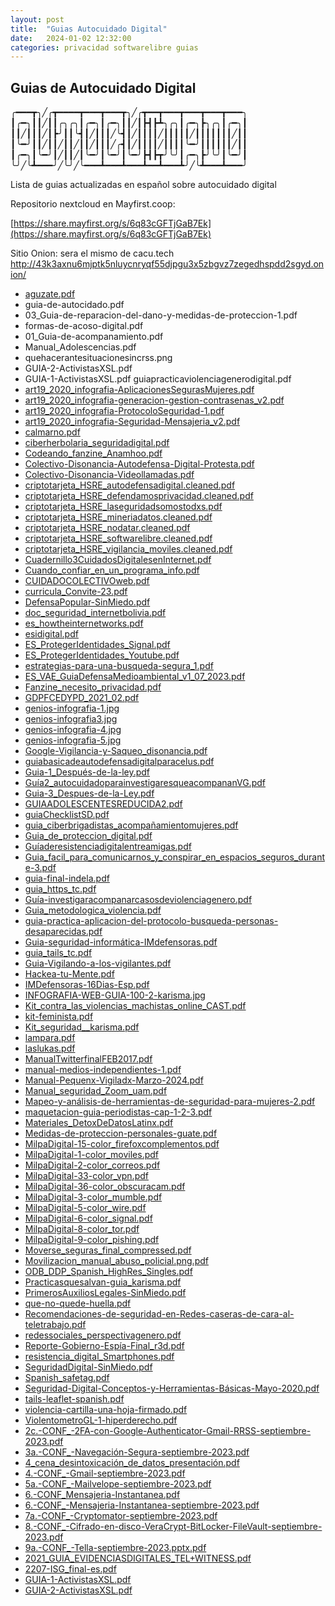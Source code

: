 ```yaml
---
layout: post
title:  "Guias Autocuidado Digital"
date:   2024-01-02 12:32:00
categories: privacidad softwarelibre guias
---
```

## Guias de Autocuidado Digital

╭━━━┳╮╱╭┳━━━━┳━━━┳━━━┳╮╱╭┳━━┳━━━┳━━━┳━━━┳━━━╮
┃╭━╮┃┃╱┃┃╭╮╭╮┃╭━╮┃╭━╮┃┃╱┃┣┫┣┻╮╭╮┃╭━╮┣╮╭╮┃╭━╮┃
┃┃╱┃┃┃╱┃┣╯┃┃╰┫┃╱┃┃┃╱╰┫┃╱┃┃┃┃╱┃┃┃┃┃╱┃┃┃┃┃┃┃╱┃┃
┃╰━╯┃┃╱┃┃╱┃┃╱┃┃╱┃┃┃╱╭┫┃╱┃┃┃┃╱┃┃┃┃╰━╯┃┃┃┃┃┃╱┃┃
┃╭━╮┃╰━╯┃╱┃┃╱┃╰━╯┃╰━╯┃╰━╯┣┫┣┳╯╰╯┃╭━╮┣╯╰╯┃╰━╯┃
╰╯╱╰┻━━━╯╱╰╯╱╰━━━┻━━━┻━━━┻━━┻━━━┻╯╱╰┻━━━┻━━━╯


Lista de guias actualizadas en español sobre autocuidado digital 

Repositorio nextcloud en Mayfirst.coop:

[https://share.mayfirst.org/s/6q83cGFTjGaB7Ek](https://share.mayfirst.org/s/6q83cGFTjGaB7Ek)

Sitio Onion: sera el mismo de cacu.tech http://43k3axnu6mjptk5nluycnryqf55djpgu3x5zbgvz7zegedhspdd2sgyd.onion/


* [aguzate.pdf](https://cacu.tech/guias/guias/aguzate.pdf)
* guia-de-autocidado.pdf
* 03_Guia-de-reparacion-del-dano-y-medidas-de-proteccion-1.pdf
* formas-de-acoso-digital.pdf
* 01_Guia-de-acompanamiento.pdf
* Manual_Adolescencias.pdf
* quehacerantesituacionesincrss.png
* GUIA-2-ActivistasXSL.pdf
* GUIA-1-ActivistasXSL.pdf
guiapracticaviolenciagenerodigital.pdf
* [art19_2020_infografia-AplicacionesSegurasMujeres.pdf](https://cacu.tech/guias/art19_2020_infografia-AplicacionesSegurasMujeres.pdf)
* [art19_2020_infografia-generacion-gestion-contrasenas_v2.pdf](https://cacu.tech/guias/art19_2020_infografia-generacion-gestion-contrasenas_v2.pdf)
* [art19_2020_infografia-ProtocoloSeguridad-1.pdf](https://cacu.tech/guias/art19_2020_infografia-ProtocoloSeguridad-1.pdf)
* [art19_2020_infografia-Seguridad-Mensajeria_v2.pdf](https://cacu.tech/guias/art19_2020_infografia-Seguridad-Mensajeria_v2.pdf)
* [calmarno.pdf](https://cacu.tech/guias/calmarno.pdf)
* [ciberherbolaria_seguridadigital.pdf](https://cacu.tech/guias/ciberherbolaria_seguridadigital.pdf)
* [Codeando_fanzine_Anamhoo.pdf](https://cacu.tech/guias/Codeando_fanzine_Anamhoo.pdf)
* [Colectivo-Disonancia-Autodefensa-Digital-Protesta.pdf](https://cacu.tech/guias/Colectivo-Disonancia-Autodefensa-Digital-Protesta.pdf)
* [Colectivo-Disonancia-Videollamadas.pdf](https://cacu.tech/guias/Colectivo-Disonancia-Videollamadas.pdf)
* [criptotarjeta_HSRE_autodefensadigital.cleaned.pdf](https://cacu.tech/guias/criptotarjeta_HSRE_autodefensadigital.cleaned.pdf)
* [criptotarjeta_HSRE_defendamosprivacidad.cleaned.pdf](https://cacu.tech/guias/criptotarjeta_HSRE_defendamosprivacidad.cleaned.pdf)
* [criptotarjeta_HSRE_laseguridadsomostodxs.pdf](https://cacu.tech/guias/criptotarjeta_HSRE_laseguridadsomostodxs.pdf)
* [criptotarjeta_HSRE_mineriadatos.cleaned.pdf](https://cacu.tech/guias/criptotarjeta_HSRE_mineriadatos.cleaned.pdf)
* [criptotarjeta_HSRE_nodatar.cleaned.pdf](https://cacu.tech/guias/criptotarjeta_HSRE_nodatar.cleaned.pdf)
* [criptotarjeta_HSRE_softwarelibre.cleaned.pdf](https://cacu.tech/guias/criptotarjeta_HSRE_softwarelibre.cleaned.pdf)
* [criptotarjeta_HSRE_vigilancia_moviles.cleaned.pdf](https://cacu.tech/guias/criptotarjeta_HSRE_vigilancia_moviles.cleaned.pdf)
* [Cuadernillo3CuidadosDigitalesenInternet.pdf](https://cacu.tech/guias/Cuadernillo3CuidadosDigitalesenInternet.pdf)
* [Cuando_confiar_en_un_programa_info.pdf](https://cacu.tech/guias/Cuando_confiar_en_un_programa_info.pdf)
* [CUIDADOCOLECTIVOweb.pdf](https://cacu.tech/guias/CUIDADOCOLECTIVOweb.pdf)
* [curricula_Convite-23.pdf](https://cacu.tech/guias/curricula_Convite-23.pdf)
* [DefensaPopular-SinMiedo.pdf](https://cacu.tech/guias/DefensaPopular-SinMiedo.pdf)
* [doc_seguridad_internetbolivia.pdf](https://cacu.tech/guias/doc_seguridad_internetbolivia.pdf)
* [es_howtheinternetworks.pdf](https://cacu.tech/guias/es_howtheinternetworks.pdf)
* [esidigital.pdf](https://cacu.tech/guias/esidigital.pdf)
* [ES_ProtegerIdentidades_Signal.pdf](https://cacu.tech/guias/ES_ProtegerIdentidades_Signal.pdf)
* [ES_ProtegerIdentidades_Youtube.pdf](https://cacu.tech/guias/ES_ProtegerIdentidades_Youtube.pdf)
* [estrategias-para-una-busqueda-segura_1.pdf](https://cacu.tech/guias/estrategias-para-una-busqueda-segura_1.pdf)
* [ES_VAE_GuiaDefensaMedioambiental_v1_07_2023.pdf](https://cacu.tech/guias/ES_VAE_GuiaDefensaMedioambiental_v1_07_2023.pdf)
* [Fanzine_necesito_privacidad.pdf](https://cacu.tech/guias/Fanzine_necesito_privacidad.pdf)
* [GDPFCEDYPD_2021_02.pdf](https://cacu.tech/guias/GDPFCEDYPD_2021_02.pdf)
* [genios-infografia-1.jpg](https://cacu.tech/guias/genios-infografia-1.jpg)
* [genios-infografia3.jpg](https://cacu.tech/guias/genios-infografia3.jpg)
* [genios-infografia-4.jpg](https://cacu.tech/guias/genios-infografia-4.jpg)
* [genios-infografia-5.jpg](https://cacu.tech/guias/genios-infografia-5.jpg)
* [Google-Vigilancia-y-Saqueo_disonancia.pdf](https://cacu.tech/guias/Google-Vigilancia-y-Saqueo_disonancia.pdf)
* [guiabasicadeautodefensadigitalparacelus.pdf](https://cacu.tech/guias/guiabasicadeautodefensadigitalparacelus.pdf)
* [Guia-1_Después-de-la-ley.pdf](https://cacu.tech/guias/Guia-1_Después-de-la-ley.pdf)
* [Guía2_autocuidadoparainvestigaresqueacompananVG.pdf](https://cacu.tech/guias/Guía2_autocuidadoparainvestigaresqueacompananVG.pdf)
* [Guia-3_Despues-de-la-Ley.pdf](https://cacu.tech/guias/Guia-3_Despues-de-la-Ley.pdf)
* [GUIAADOLESCENTESREDUCIDA2.pdf](https://cacu.tech/guias/GUIAADOLESCENTESREDUCIDA2.pdf)
* [guiaChecklistSD.pdf](https://cacu.tech/guias/guiaChecklistSD.pdf)
* [guia_ciberbrigadistas_acompañamientomujeres.pdf](https://cacu.tech/guias/guia_ciberbrigadistas_acompañamientomujeres.pdf)
* [Guia_de_proteccion_digital.pdf](https://cacu.tech/guias/Guia_de_proteccion_digital.pdf)
* [Guíaderesistenciadigitalentreamigas.pdf](https://cacu.tech/guias/Guíaderesistenciadigitalentreamigas.pdf)
* [Guia_facil_para_comunicarnos_y_conspirar_en_espacios_seguros_durante-3.pdf](https://cacu.tech/guias/Guia_facil_para_comunicarnos_y_conspirar_en_espacios_seguros_durante-3.pdf)
* [guia-final-indela.pdf](https://cacu.tech/guias/guia-final-indela.pdf)
* [guia_https_tc.pdf](https://cacu.tech/guias/guia_https_tc.pdf)
* [Guía-investigaracompanarcasosdeviolenciagenero.pdf](https://cacu.tech/guias/Guía-investigaracompanarcasosdeviolenciagenero.pdf)
* [Guia_metodologica_violencia.pdf](https://cacu.tech/guias/Guia_metodologica_violencia.pdf)
* [guia-practica-aplicacion-del-protocolo-busqueda-personas-desaparecidas.pdf](https://cacu.tech/guias/guia-practica-aplicacion-del-protocolo-busqueda-personas-desaparecidas.pdf)
* [Guia-seguridad-informática-IMdefensoras.pdf](https://cacu.tech/guias/Guia-seguridad-informática-IMdefensoras.pdf)
* [guia_tails_tc.pdf](https://cacu.tech/guias/guia_tails_tc.pdf)
* [Guia-Vigilando-a-los-vigilantes.pdf](https://cacu.tech/guias/Guia-Vigilando-a-los-vigilantes.pdf)
* [Hackea-tu-Mente.pdf](https://cacu.tech/guias/Hackea-tu-Mente.pdf)
* [IMDefensoras-16Dias-Esp.pdf](https://cacu.tech/guias/IMDefensoras-16Dias-Esp.pdf)
* [INFOGRAFIA-WEB-GUIA-100-2-karisma.jpg](https://cacu.tech/guias/INFOGRAFIA-WEB-GUIA-100-2-karisma.jpg)
* [Kit_contra_las_violencias_machistas_online_CAST.pdf](https://cacu.tech/guias/Kit_contra_las_violencias_machistas_online_CAST.pdf)
* [kit-feminista.pdf](https://cacu.tech/guias/kit-feminista.pdf)
* [Kit_seguridad__karisma.pdf](https://cacu.tech/guias/Kit_seguridad__karisma.pdf)
* [lampara.pdf](https://cacu.tech/guias/lampara.pdf)
* [laslukas.pdf](https://cacu.tech/guias/laslukas.pdf)
* [ManualTwitterfinalFEB2017.pdf](ManualTwitterfinalFEB2017.pdf)
* [manual-medios-independientes-1.pdf](https://cacu.tech/guias/manual-medios-independientes-1.pdf)
* [Manual-Pequenx-Vigiladx-Marzo-2024.pdf](https://cacu.tech/guias/Manual-Pequenx-Vigiladx-Marzo-2024.pdf)
* [Manual_seguridad_Zoom_uam.pdf](https://cacu.tech/guias/Manual_seguridad_Zoom_uam.pdf)
* [Mapeo-y-análisis-de-herramientas-de-seguridad-para-mujeres-2.pdf](https://cacu.tech/guias/Mapeo-y-análisis-de-herramientas-de-seguridad-para-mujeres-2.pdf)
* [maquetacion-guia-periodistas-cap-1-2-3.pdf](https://cacu.tech/guias/maquetacion-guia-periodistas-cap-1-2-3.pdf)
* [Materiales_DetoxDeDatosLatinx.pdf](https://cacu.tech/guias/Materiales_DetoxDeDatosLatinx.pdf)
* [Medidas-de-proteccion-personales-guate.pdf](https://cacu.tech/guias/Medidas-de-proteccion-personales-guate.pdf)
* [MilpaDigital-15-color_firefoxcomplementos.pdf](https://cacu.tech/guias/MilpaDigital-15-color_firefoxcomplementos.pdf)
* [MilpaDigital-1-color_moviles.pdf](https://cacu.tech/guias/MilpaDigital-1-color_moviles.pdf)
* [MilpaDigital-2-color_correos.pdf](https://cacu.tech/guias/MilpaDigital-2-color_correos.pdf)
* [MilpaDigital-33-color_vpn.pdf](https://cacu.tech/guias/MilpaDigital-2-color_correos.pdf)
* [MilpaDigital-36-color_obscuracam.pdf](https://cacu.tech/guias/MilpaDigital-36-color_obscuracam.pdf)
* [MilpaDigital-3-color_mumble.pdf](https://cacu.tech/guias/MilpaDigital-3-color_mumble.pdf)
* [MilpaDigital-5-color_wire.pdf](https://cacu.tech/guias/MilpaDigital-5-color_wire.pdf)
* [MilpaDigital-6-color_signal.pdf](https://cacu.tech/guias/MilpaDigital-6-color_signal.pdf)
* [MilpaDigital-8-color_tor.pdf](https://cacu.tech/guias/MilpaDigital-8-color_tor.pdf)
* [MilpaDigital-9-color_pishing.pdf](https://cacu.tech/guias/MilpaDigital-9-color_pishing.pdf)
* [Moverse_seguras_final_compressed.pdf](https://cacu.tech/guias/Moverse_seguras_final_compressed.pdf)
* [Movilizacion_manual_abuso_policial.png.pdf](https://cacu.tech/guias/Movilizacion_manual_abuso_policial.png.pdf)
* [ODB_DDP_Spanish_HighRes_Singles.pdf](https://cacu.tech/guias/ODB_DDP_Spanish_HighRes_Singles.pdf)
* [Practicasquesalvan-guia_karisma.pdf](https://cacu.tech/guias/Practicasquesalvan-guia_karisma.pdf)
* [PrimerosAuxiliosLegales-SinMiedo.pdf](PrimerosAuxiliosLegales-SinMiedo.pdf)
* [que-no-quede-huella.pdf](https://cacu.tech/guias/que-no-quede-huella.pdf)
* [Recomendaciones-de-seguridad-en-Redes-caseras-de-cara-al-teletrabajo.pdf](https://cacu.tech/guias/Recomendaciones-de-seguridad-en-Redes-caseras-de-cara-al-teletrabajo.pdf)
* [redessociales_perspectivagenero.pdf](https://cacu.tech/guias/redessociales_perspectivagenero.pdf)
* [Reporte-Gobierno-Espía-Final_r3d.pdf](https://cacu.tech/guias/Reporte-Gobierno-Espía-Final_r3d.pdf)
* [resistencia_digital_Smartphones.pdf](https://cacu.tech/guias/resistencia_digital_Smartphones.pdf)
* [SeguridadDigital-SinMiedo.pdf](SeguridadDigital-SinMiedo.pdf)
* [Spanish_safetag.pdf](https://cacu.tech/guias/Spanish_safetag.pdf)
* [Seguridad-Digital-Conceptos-y-Herramientas-Básicas-Mayo-2020.pdf](https://cacu.tech/Seguridad-Digital-Conceptos-y-Herramientas-Básicas-Mayo-2020.pdf)
* [tails-leaflet-spanish.pdf](https://cacu.tech/guias/tails-leaflet-spanish.pdf)
* [violencia-cartilla-una-hoja-firmado.pdf](https://cacu.tech/guias/violencia-cartilla-una-hoja-firmado.pdf)
* [ViolentometroGL-1-hiperderecho.pdf](https://cacu.tech/guias/ViolentometroGL-1-hiperderecho.pdf)
* [2c.-CONF_-2FA-con-Google-Authenticator-Gmail-RRSS-septiembre-2023.pdf](2c.-CONF_-2FA-con-Google-Authenticator-Gmail-RRSS-septiembre-2023.pdf)
* [3a.-CONF_-Navegación-Segura-septiembre-2023.pdf](https://cacu.tech/V3a.-CONF_-Navegación-Segura-septiembre-2023.pdf)
* [4_cena_desintoxicación_de_datos_presentación.pdf](https://cacu.tech/V4_cena_desintoxicación_de_datos_presentación.pdf)
* [4.-CONF_-Gmail-septiembre-2023.pdf](https://cacu.tech/V4.-CONF_-Gmail-septiembre-2023.pdf)
* [5a.-CONF_-Mailvelope-septiembre-2023.pdf](https://cacu.tech/V5a.-CONF_-Mailvelope-septiembre-2023.pdf)
* [6.-CONF_Mensajeria-Instantanea.pdf](https://cacu.tech/V6.-CONF_Mensajeria-Instantanea.pdf)
* [6.-CONF_-Mensajeria-Instantanea-septiembre-2023.pdf](https://cacu.tech/guias/6.-CONF_-Mensajeria-Instantanea-septiembre-2023.pdf)
* [7a.-CONF_-Cryptomator-septiembre-2023.pdf](https://cacu.tech/guias/7a.-CONF_-Cryptomator-septiembre-2023.pdf)
* [8.-CONF_-Cifrado-en-disco-VeraCrypt-BitLocker-FileVault-septiembre-2023.pdf](https://cacu.tech/guias/8.-CONF_-Cifrado-en-disco-VeraCrypt-BitLocker-FileVault-septiembre-2023.pdf)
* [9a.-CONF_-Tella-septiembre-2023.pptx.pdf](https://cacu.tech/guias/9a.-CONF_-Tella-septiembre-2023.pptx.pdf)
* [2021_GUIA_EVIDENCIASDIGITALES_TEL+WITNESS.pdf](https://cacu.tech/guias/2021_GUIA_EVIDENCIASDIGITALES_TEL+WITNESS.pdf)
* [2207-ISG_final-es.pdf](https://cacu.tech/guias/2207-ISG_final-es.pdf)
* [GUIA-1-ActivistasXSL.pdf](https://cacu.tech/guias/GUIA-1-ActivistasXSL.pdf)
* [GUIA-2-ActivistasXSL.pdf](https://cacu.tech/guias/GUIA-2-ActivistasXSL.pdf)
